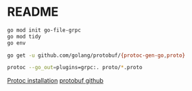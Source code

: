 # README

```bash
go mod init go-file-grpc
go mod tidy
go env

go get -u github.com/golang/protobuf/{protoc-gen-go,proto} 

protoc --go_out=plugins=grpc:. proto/*.proto
```

[Protoc installation](https://grpc.io/docs/protoc-installation/)
[protobuf github](https://github.com/protocolbuffers/protobuf)
